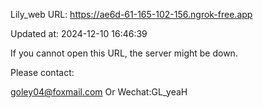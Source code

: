 Lily_web URL: https://ae6d-61-165-102-156.ngrok-free.app

Updated at: 2024-12-10 16:46:39

If you cannot open this URL, the server might be down.

Please contact: 

goley04@foxmail.com Or Wechat:GL_yeaH